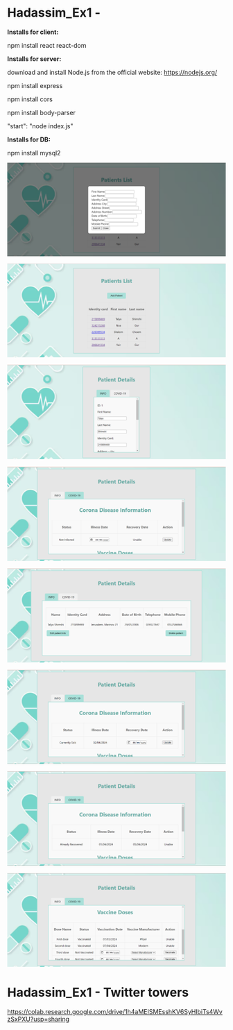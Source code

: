 # Hadassim_Ex1 - 

**Installs for client:**

npm install react react-dom

**Installs for server:**

download and install Node.js from the official website: https://nodejs.org/

npm install express

npm install cors

npm install body-parser

"start": "node index.js"

**Installs for DB:**

npm install mysql2

![alt text](image-6.png)

![alt text](image-5.png)

![alt text](image-7.png)

![alt text](image-4.png)

![alt text](image-3.png)

![alt text](image.png)

![alt text](image-2.png)

![alt text](image-1.png)

# Hadassim_Ex1 - Twitter towers
https://colab.research.google.com/drive/1h4aMEISMEsshKV6SyHlbiTs4WvzSxPXU?usp=sharing
